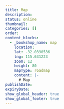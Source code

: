 ```yaml
---
title: Map
description:
status: online
thumbnail:
categories: []
order:
content_blocks:
  - _bookshop_name: map
    location:
    lat: -32.0390536
    lng: 115.631223
    zoom: 12
    height: 80
    mapType: roadmap
    content: |-
      # Map
publishDate:
expiryDate:
show_global_header: true
show_global_footer: true
---
```

